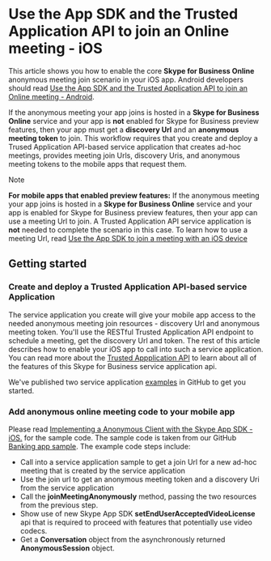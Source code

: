 # Use the App SDK and the Trusted Application API to join an Online meeting - iOS

This article shows you how to enable the core  **Skype for Business Online** anonymous meeting join scenario in your iOS app. Android developers should read
[Use the App SDK and the Trusted Application API to join an Online meeting - Android](HowToJoinOnlineMeeting_Android.md). 

If the anonymous meeting your app joins is hosted in a **Skype for Business Online** service and 
your app is **not** enabled for Skype for Business preview features, then your app must get a **discovery Url** and an **anonymous meeting token** to join. This workflow requires that you create and deploy a Trused Application API-based service application that creates ad-hoc meetings, provides meeting join Urls, discovery Uris, and anonymous meeting tokens to the mobile apps that 
request them.

> [!NOTE]
> **For mobile apps that enabled preview features:** If the anonymous meeting your app joins is hosted in a **Skype for Business Online** service and 
> your app is enabled for Skype for Business preview features, then your app can use a meeting Url to join. A Trusted Application API service application is **not** needed to complete the scenario in this case. To learn
> how to use a meeting Url, read [Use the App SDK to join a meeting with an iOS device](HowToJoinMeeting_iOS.md)

## Getting started 

### Create and deploy a Trusted Application API-based service Application

The service application you create will give your mobile app access to the needed anonymous meeting join resources - discovery Url and anonymous meeting token. You'll use the RESTful Trusted Application API endpoint to schedule a meeting, get 
the discovery Url and token. The rest of this article describes how to enable your iOS app to call into such a service application. You can read more about the [Trusted Appplication API](../Trusted-Application-API/docs/Trusted_Application_API_GeneralReference.md) to learn
about all of the features of this Skype for Business service application api.

We've published two service application [examples](https://github.com/OfficeDev/skype-docs/tree/johnau/ucapdocs/Skype/Trusted-Application-API/samples) in GitHub to get you started.

### Add anonymous online meeting code to your mobile app
Please read [Implementing a Anonymous Client with the Skype App SDK - iOS.](https://github.com/OfficeDev/skype-docs/blob/johnau/ucapdocs/Skype/Trusted-Application-API/docs/ImplementingAnonymousClientWithSkypeAppSDK_iOS.md) for the sample code. 
The sample code is taken from our GitHub [Banking app sample](https://github.com/OfficeDev/skype-ios-app-sdk-samples). The example code steps include:

- Call into a service application sample to get a join Url for a new ad-hoc meeting that is created by the service application
- Use the join url to get an anonymous meeting token and a discovery Uri from the service application
- Call the **joinMeetingAnonymously** method, passing the two resources from the previous step.
- Show use of new Skype App SDK **setEndUserAcceptedVideoLicense** api that is required to proceed with features that potentially use video codecs.
- Get a **Conversation** object from the asynchronously returned **AnonymousSession** object.
 

